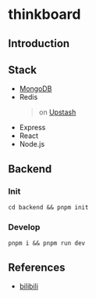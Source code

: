 # thinkboard

## Introduction

## Stack

* [MongoDB](https://www.mongodb.com/)
* Redis
  > on [Upstash](https://upstash.com/)
* Express
* React
* Node.js

## Backend

### Init

```shell
cd backend && pnpm init
```

### Develop

```shell
pnpm i && pnpm run dev
```

## References

* [bilibili](https://www.bilibili.com/video/BV1thKqzEEHU/?spm_id_from=333.1387.search.video_card.click&vd_source=0a3c197543a3960e251a60f686fe9752)
